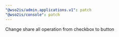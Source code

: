 ```yaml
---
"@wso2is/admin.applications.v1": patch
"@wso2is/console": patch
---
```


Change share all operation from checkbox to button
